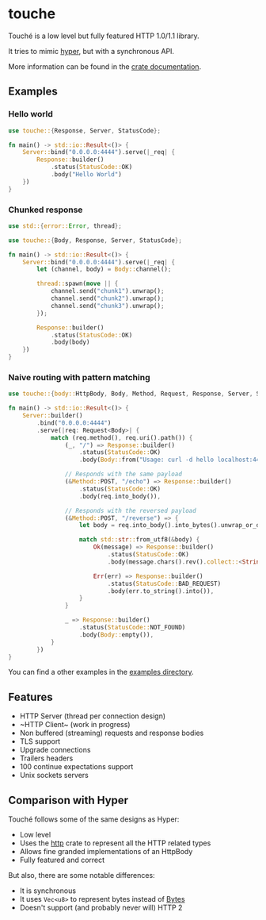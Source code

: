 # touche

Touché is a low level but fully featured HTTP 1.0/1.1 library.

It tries to mimic [hyper](https://crates.io/crates/hyper), but with a synchronous API.

More information can be found in the [crate documentation](https://docs.rs/touche).

## Examples

### Hello world

```rust
use touche::{Response, Server, StatusCode};

fn main() -> std::io::Result<()> {
    Server::bind("0.0.0.0:4444").serve(|_req| {
        Response::builder()
            .status(StatusCode::OK)
            .body("Hello World")
    })
}
```

### Chunked response

```rust
use std::{error::Error, thread};

use touche::{Body, Response, Server, StatusCode};

fn main() -> std::io::Result<()> {
    Server::bind("0.0.0.0:4444").serve(|_req| {
        let (channel, body) = Body::channel();

        thread::spawn(move || {
            channel.send("chunk1").unwrap();
            channel.send("chunk2").unwrap();
            channel.send("chunk3").unwrap();
        });

        Response::builder()
            .status(StatusCode::OK)
            .body(body)
    })
}
```

### Naive routing with pattern matching

```rust
use touche::{body::HttpBody, Body, Method, Request, Response, Server, StatusCode};

fn main() -> std::io::Result<()> {
    Server::builder()
        .bind("0.0.0.0:4444")
        .serve(|req: Request<Body>| {
            match (req.method(), req.uri().path()) {
                (_, "/") => Response::builder()
                    .status(StatusCode::OK)
                    .body(Body::from("Usage: curl -d hello localhost:4444/echo\n")),

                // Responds with the same payload
                (&Method::POST, "/echo") => Response::builder()
                    .status(StatusCode::OK)
                    .body(req.into_body()),

                // Responds with the reversed payload
                (&Method::POST, "/reverse") => {
                    let body = req.into_body().into_bytes().unwrap_or_default();

                    match std::str::from_utf8(&body) {
                        Ok(message) => Response::builder()
                            .status(StatusCode::OK)
                            .body(message.chars().rev().collect::<String>().into()),

                        Err(err) => Response::builder()
                            .status(StatusCode::BAD_REQUEST)
                            .body(err.to_string().into()),
                    }
                }

                _ => Response::builder()
                    .status(StatusCode::NOT_FOUND)
                    .body(Body::empty()),
            }
        })
}

```

You can find a other examples in the [examples directory](https://github.com/reu/touche/tree/master/examples).

## Features
- HTTP Server (thread per connection design)
- ~HTTP Client~ (work in progress)
- Non buffered (streaming) requests and response bodies
- TLS support
- Upgrade connections
- Trailers headers
- 100 continue expectations support
- Unix sockets servers

## Comparison with Hyper

Touché follows some of the same designs as Hyper:

- Low level
- Uses the [http](https://crates.io/crates/http) crate to represent all the HTTP related types
- Allows fine granded implementations of an HttpBody
- Fully featured and correct

But also, there are some notable differences:
- It is synchronous
- It uses `Vec<u8>` to represent bytes instead of [Bytes](https://crates.io/crates/bytes)
- Doesn't support (and probably never will) HTTP 2
